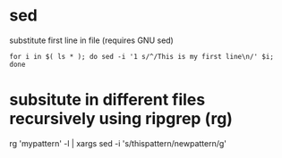 # sed

substitute first line in file (requires GNU sed)

`for i in $( ls * ); do sed -i '1 s/^/This is my first line\n/' $i; done`

# subsitute in different files recursively using ripgrep (rg)

rg 'mypattern' -l | xargs sed -i 's/thispattern/newpattern/g'
